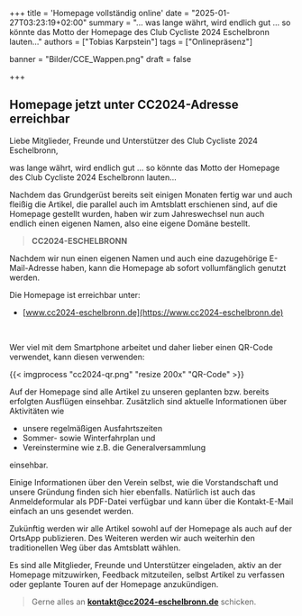 +++
title = 'Homepage vollständig online'
date = "2025-01-27T03:23:19+02:00"
summary = "... was lange währt, wird endlich gut ... so könnte das Motto der Homepage des Club Cycliste 2024 Eschelbronn lauten..."
authors = ["Tobias Karpstein"]
tags = ["Onlinepräsenz"]

banner = "Bilder/CCE_Wappen.png"
draft = false

+++
## Homepage jetzt unter CC2024-Adresse erreichbar

Liebe Mitglieder, Freunde und Unterstützer des Club Cycliste 2024 Eschelbronn,

was lange währt, wird endlich gut ... so könnte das Motto der Homepage des Club Cycliste 2024 Eschelbronn lauten...

Nachdem das Grundgerüst bereits seit einigen Monaten fertig war und auch fleißig die Artikel, die parallel auch im Amtsblatt erschienen sind, auf die Homepage gestellt wurden,
haben wir zum Jahreswechsel nun auch endlich einen eigenen Namen, also eine eigene Domäne bestellt.

> **CC2024-ESCHELBRONN**

Nachdem wir nun einen eigenen Namen und auch eine dazugehörige E-Mail-Adresse haben, kann die Homepage ab sofort vollumfänglich genutzt werden.

Die Homepage ist erreichbar unter:

- [www.cc2024-eschelbronn.de](https://www.cc2024-eschelbronn.de)

&nbsp;

Wer viel mit dem Smartphone arbeitet und daher lieber einen QR-Code verwendet, kann diesen verwenden:

{{< imgprocess "cc2024-qr.png" "resize 200x" "QR-Code" >}}

Auf der Homepage sind alle Artikel zu unseren geplanten bzw. bereits erfolgten Ausflügen einsehbar. Zusätzlich sind aktuelle Informationen über Aktivitäten wie
 -  unsere regelmäßigen Ausfahrtszeiten 
 - Sommer- sowie Winterfahrplan und 
 - Vereinstermine wie z.B. die Generalversammlung

einsehbar.

Einige Informationen über den Verein selbst, wie die Vorstandschaft und unsere Gründung finden sich hier ebenfalls. Natürlich ist auch das Anmeldeformular als PDF-Datei verfügbar und kann über die Kontakt-E-Mail einfach an uns gesendet werden.

Zukünftig werden wir alle Artikel sowohl auf der Homepage als auch auf der OrtsApp publizieren. Des Weiteren werden wir auch weiterhin den traditionellen Weg über das Amtsblatt wählen.

Es sind alle Mitglieder, Freunde und Unterstützer eingeladen, aktiv an der Homepage mitzuwirken, Feedback mitzuteilen, selbst Artikel zu verfassen oder geplante Touren auf der Homepage anzukündigen.

>Gerne alles an [**kontakt@cc2024-eschelbronn.de**](mailto:kontakt@cc2024-eschelbronn.de) schicken.
